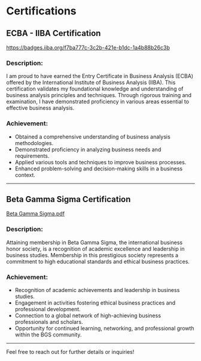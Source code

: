 # Certifications

## ECBA - IIBA Certification
https://badges.iiba.org/f7ba777c-3c2b-421e-b1dc-1a4b88b26c3b

### Description:
I am proud to have earned the Entry Certificate in Business Analysis (ECBA) offered by the International Institute of Business Analysis (IIBA). This certification validates my foundational knowledge and understanding of business analysis principles and techniques. Through rigorous training and examination, I have demonstrated proficiency in various areas essential to effective business analysis.

### Achievement:
- Obtained a comprehensive understanding of business analysis methodologies.
- Demonstrated proficiency in analyzing business needs and requirements.
- Applied various tools and techniques to improve business processes.
- Enhanced problem-solving and decision-making skills in a business context.

---

## Beta Gamma Sigma Certification
[Beta Gamma Sigma.pdf](https://github.com/DhruvilPanchal205/Certifications/blob/dae64e7e434a1d55ee41215d52fad8608110e1f5/Beta%20Gamma%20Sigma.pdf)

### Description:
Attaining membership in Beta Gamma Sigma, the international business honor society, is a recognition of academic excellence and leadership in business studies. Membership in this prestigious society represents a commitment to high educational standards and ethical business practices.

### Achievement:
- Recognition of academic achievements and leadership in business studies.
- Engagement in activities fostering ethical business practices and professional development.
- Connection to a global network of high-achieving business professionals and scholars.
- Opportunity for continued learning, networking, and professional growth within the BGS community.

---

Feel free to reach out for further details or inquiries!


